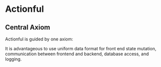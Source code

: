 Actionful
=========


Central Axiom
-------------

Actionful is guided by one axiom:

It is advantageous to use uniform data format for front end state mutation, communication between frontend and backend, database access, and logging.
